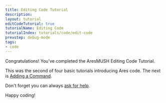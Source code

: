 ```yaml
---
title: Editing Code Tutorial
description:
layout: tutorial
editCodeTutorial: true
tutorialName: Editing Code
tutorialIndex: tutorials/code/edit-code
prevstep: debug-mode
tags: 
- code
---
```


Congratulations!  You've completed the AresMUSH Editing Code Tutorial.  

This was the second of four basic tutorials introducing Ares code.  The next is [Adding a Command](/tutorials/code/add-cmd).

Don't forget you can always [ask for help](/feedback). 

Happy coding!